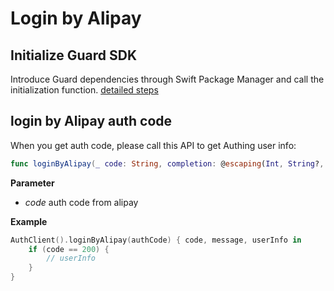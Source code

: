 # Login by Alipay

<LastUpdated/>

## Initialize Guard SDK

Introduce Guard dependencies through Swift Package Manager and call the initialization function. [detailed steps](/reference/sdk-for-ios)

## login by Alipay auth code

When you get auth code, please call this API to get Authing user info:

```swift
func loginByAlipay(_ code: String, completion: @escaping(Int, String?, UserInfo?) -> Void)
```

**Parameter**

* *code* auth code from alipay

**Example**

```swift
AuthClient().loginByAlipay(authCode) { code, message, userInfo in
    if (code == 200) {
        // userInfo
    }
}
```
